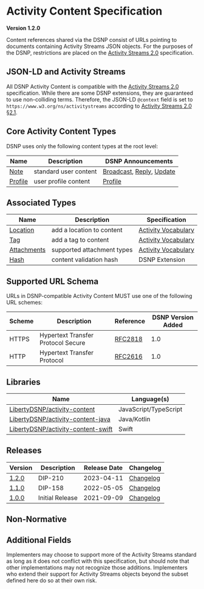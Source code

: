 # Activity Content Specification
__Version 1.2.0__

Content references shared via the DSNP consist of URLs pointing to documents containing Activity Streams JSON objects.
For the purposes of the DSNP, restrictions are placed on the [Activity Streams 2.0](https://www.w3.org/TR/activitystreams-core/) specification.

## JSON-LD and Activity Streams

All DSNP Activity Content is compatible with the [Activity Streams 2.0](https://www.w3.org/TR/activitystreams-core/) specification.
While there are some DSNP extensions, they are guaranteed to use non-colliding terms.
Therefore, the JSON-LD `@context` field is set to `https://www.w3.org/ns/activitystreams` according to [Activity Streams 2.0 §2.1](https://www.w3.org/TR/activitystreams-core/#jsonld).

## Core Activity Content Types

DSNP uses only the following content types at the root level:

| Name | Description | DSNP Announcements |
| ---- | ----------- | -------------------- |
[Note](Types/Note.md) | standard user content | [Broadcast](../DSNP/Types/Broadcast.md), [Reply](../DSNP/Types/Reply.md), [Update](../DSNP/Types/Update.md) |
[Profile](Types/Profile.md) | user profile content | [Profile](../DSNP/Types/Profile.md) |

## Associated Types

| Name | Description | Specification |
| ---- | ----------- | ------------- |
[Location](Associated/Location.md) | add a location to content | [Activity Vocabulary](https://www.w3.org/TR/activitystreams-vocabulary/) |
[Tag](Associated/Tag.md) | add a tag to content | [Activity Vocabulary](https://www.w3.org/TR/activitystreams-vocabulary/) |
[Attachments](Associated/Attachments.md) | supported attachment types | [Activity Vocabulary](https://www.w3.org/TR/activitystreams-vocabulary/) |
[Hash](Associated/Hash.md) | content validation hash | DSNP Extension |

## Supported URL Schema

URLs in DSNP-compatible Activity Content MUST use one of the following URL schemes:

| Scheme | Description | Reference | DSNP Version Added |
| ------ |------------ | --------- | ------------------ |
| HTTPS | Hypertext Transfer Protocol Secure | [RFC2818](https://datatracker.ietf.org/doc/html/rfc2818) | 1.0 |
| HTTP | Hypertext Transfer Protocol | [RFC2616](https://datatracker.ietf.org/doc/html/rfc2616) | 1.0 |

## Libraries

| Name | Language(s) |
| --- | --- |
| [LibertyDSNP/activity-content](https://github.com/LibertyDSNP/activity-content) | JavaScript/TypeScript |
| [LibertyDSNP/activity-content-java](https://github.com/LibertyDSNP/activity-content-java) | Java/Kotlin |
| [LibertyDSNP/activity-content-swift](https://github.com/LibertyDSNP/activity-content-swift) | Swift |

<!--- Uncomment for pre-release changes and prefix the version with `pre-[next version]`
## Prerelease Changelog
--->

## Releases

| Version | Description | Release Date | Changelog |
| --- | --- | --- | --- |
| [1.2.0](https://github.com/LibertyDSNP/spec/tree/ActivityContent-v1.2.0) | DIP-210 | 2023-04-11 | [Changelog](https://github.com/LibertyDSNP/spec/releases/tag/ActivityContent-v1.2.0) |
| [1.1.0](https://github.com/LibertyDSNP/spec/tree/ActivityContent-v1.1.0) | DIP-158 | 2022-05-05 | [Changelog](https://github.com/LibertyDSNP/spec/releases/tag/ActivityContent-v1.1.0) |
| [1.0.0](https://github.com/LibertyDSNP/spec/tree/ActivityContent-v1.0.0) | Initial Release | 2021-09-09 | [Changelog](https://github.com/LibertyDSNP/spec/releases/tag/ActivityContent-v1.0.0) |

## Non-Normative

## Additional Fields

Implementers may choose to support more of the Activity Streams standard as long as it does not conflict with this specification, but should note that other implementations may not recognize those additions.
Implementers who extend their support for Activity Streams objects beyond the subset defined here do so at their own risk.
